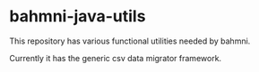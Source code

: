 bahmni-java-utils
=================

This repository has various functional utilities needed by bahmni. 

Currently it has the generic csv data migrator framework.
